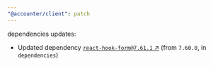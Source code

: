 ```yaml
---
"@accounter/client": patch
---
```

dependencies updates:
  - Updated dependency [`react-hook-form@7.61.1` ↗︎](https://www.npmjs.com/package/react-hook-form/v/7.61.1) (from `7.60.0`, in `dependencies`)
